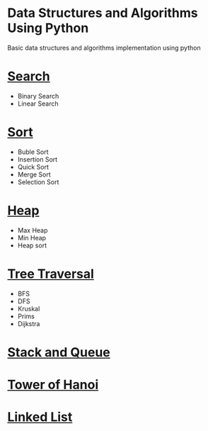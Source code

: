 # Data Structures and Algorithms Using Python
Basic data structures and algorithms implementation using python 

# [Search](https://github.com/rakib1521/Data-Structures-and-Algorithms-Using-Python/tree/main/Search)
* Binary Search
* Linear Search

# [Sort](https://github.com/rakib1521/Data-Structures-and-Algorithms-Using-Python/tree/main/Sort)
* Buble Sort
* Insertion Sort
* Quick Sort
* Merge Sort
* Selection Sort

# [Heap](https://github.com/rakib1521/Data-Structures-and-Algorithms-Using-Python/tree/main/Heap)
* Max Heap
* Min Heap
* Heap sort

# [Tree Traversal](https://github.com/rakib1521/Data-Structures-and-Algorithms-Using-Python/tree/main/BFS_DFS)
* BFS
* DFS 
* Kruskal
* Prims
* Dijkstra

# [Stack and Queue](https://github.com/rakib1521/Data-Structures-and-Algorithms-Using-Python/tree/main/Stack%20and%20Queue)

# [Tower of Hanoi](https://github.com/rakib1521/Data-Structures-and-Algorithms-Using-Python/tree/main/Tower%20of%20Hanoi)

# [Linked List](https://github.com/rakib1521/Data-Structures-and-Algorithms-Using-Python/tree/main/Linked%20list)

